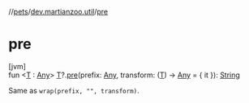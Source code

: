 //[pets](../../index.md)/[dev.martianzoo.util](index.md)/[pre](pre.md)

# pre

[jvm]\
fun &lt;[T](pre.md) : [Any](https://kotlinlang.org/api/latest/jvm/stdlib/kotlin/-any/index.html)&gt; [T](pre.md)?.[pre](pre.md)(prefix: [Any](https://kotlinlang.org/api/latest/jvm/stdlib/kotlin/-any/index.html), transform: ([T](pre.md)) -&gt; [Any](https://kotlinlang.org/api/latest/jvm/stdlib/kotlin/-any/index.html) = { it }): [String](https://kotlinlang.org/api/latest/jvm/stdlib/kotlin/-string/index.html)

Same as `wrap(prefix, "", transform)`.
